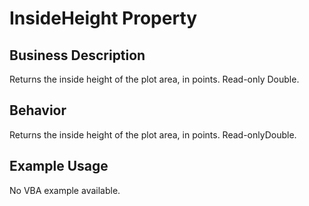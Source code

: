 # InsideHeight Property

## Business Description
Returns the inside height of the plot area, in points. Read-only Double.

## Behavior
Returns the inside height of the plot area, in points. Read-onlyDouble.

## Example Usage
No VBA example available.